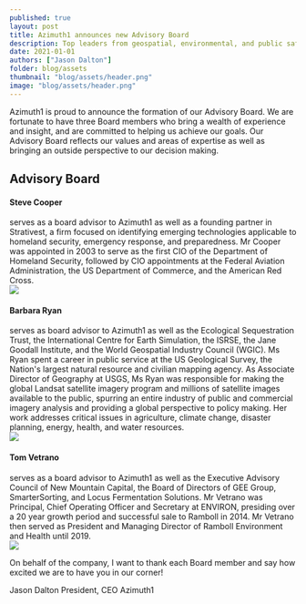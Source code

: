 ```yaml
---
published: true
layout: post
title: Azimuth1 announces new Advisory Board
description: Top leaders from geospatial, environmental, and public safety to serve as advisory board for Azimuth1.
date: 2021-01-01
authors: ["Jason Dalton"]
folder: blog/assets
thumbnail: "blog/assets/header.png"
image: "blog/assets/header.png"
---
```

Azimuth1 is proud to announce the formation of our Advisory Board. We are fortunate to have three Board members who bring
a wealth of experience and insight, and are committed to helping us achieve our goals.
Our Advisory Board reflects our values and areas of expertise as well as bringing an outside perspective to our decision making.

<section class="about-area grey-bg pt-100">
  <div class="container">
    <div class="row">
      <div class="col-xl-6 col-lg-6 mb-40">
        <div class="section-title">
          <h2>Advisory Board</h2>
        </div>
      </div>
    </div>
    <div class="row justify-content-center pt-20">
      <div class="col-sm"></div>
      <div class="col-6">
        <h4>Steve Cooper</h4> serves as a board advisor to Azimuth1 as well as a founding partner in Strativest,
        a firm focused on identifying emerging technologies applicable to homeland security, emergency response, and preparedness.
        Mr Cooper was appointed in 2003 to serve as the first CIO of the Department of Homeland Security, followed
        by CIO appointments at the Federal Aviation Administration, the US Department of Commerce, and the American Red Cross.
      </div>
      <div class="col-sm">
        <img src="{{ site.baseurl }}/assets/img/team/steve-cooper-photo.jpg" class="rounded-circle img-fluid">
      </div>
      <div class="col-sm"></div>
    </div>
    <div class="row justify-content-center pt-20 d-flex flex-wrap align-items-center">
      <div class="col-sm"></div>
      <div class="col-6">
        <h4>Barbara Ryan</h4> serves as board advisor to Azimuth1 as well as the Ecological Sequestration Trust, the International
        Centre for Earth Simulation, the ISRSE, the Jane Goodall Institute, and the World Geospatial Industry Council (WGIC).  Ms Ryan
        spent a career in public service at the US Geological Survey, the Nation's largest natural resource and civilian mapping agency.
        As Associate Director of Geography at USGS, Ms Ryan was responsible for making the global Landsat satellite imagery program and
        millions of satellite images available to the public, spurring an entire industry of public and commercial imagery analysis and
        providing a global perspective to policy making.  Her work addresses critical issues in agriculture, climate change, disaster
        planning, energy, health, and water resources.
      </div>
      <div class="col-sm">
        <img src="{{ site.baseurl }}/assets/img/team/barb-ryan-photo.jpg" class="rounded-circle img-fluid">
      </div>
      <div class="col-sm"></div>
    </div>
    <div class="row justify-content-center pt-20">
      <div class="col-sm"></div>
      <div class="col-6">
        <h4>Tom Vetrano</h4>serves as a board advisor to Azimuth1 as well as the Executive Advisory Council of New Mountain Capital,
         the Board of Directors of GEE Group, SmarterSorting, and Locus Fermentation Solutions. Mr Vetrano
         was Principal, Chief Operating Officer and Secretary at ENVIRON, presiding over a 20 year growth period
         and successful sale to Ramboll in 2014. Mr Vetrano then served as President and Managing Director of
         Ramboll Environment and Health until 2019.
      </div>
      <div class="col-sm">
        <img src="{{ site.baseurl }}/assets/img/team/tom-vetrano-photo.jpg" class="rounded-circle img-fluid">
      </div>
      <div class="col-sm"></div>
    </div>
  </div>
</section>


On behalf of the company, I want to thank each Board member and say how excited we are to have you in our corner!

Jason Dalton
President, CEO
Azimuth1
